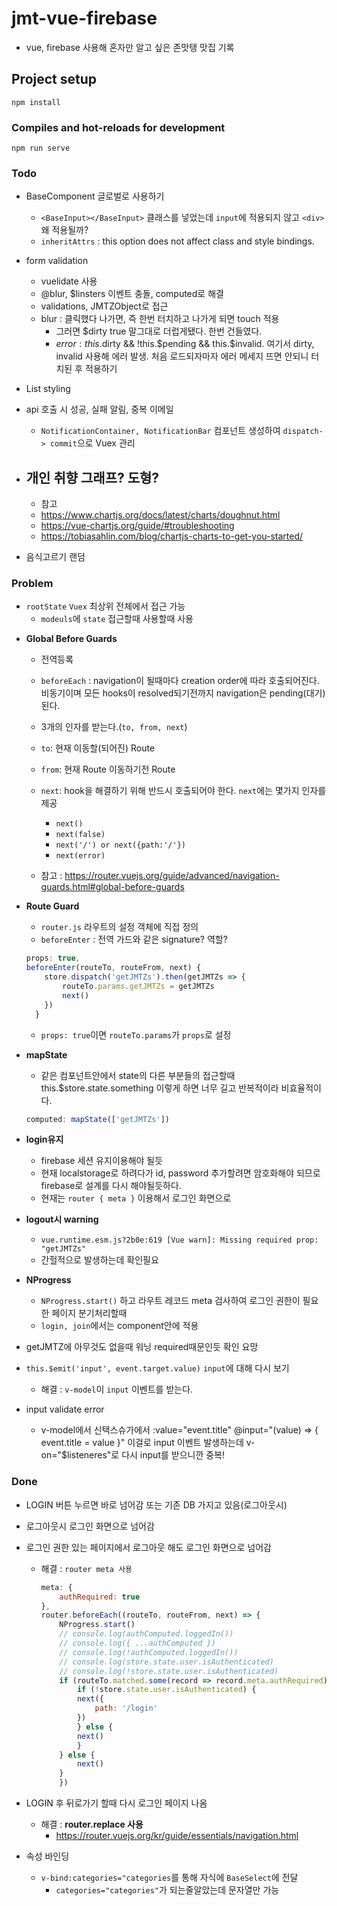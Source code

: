 # jmt-vue-firebase

- vue, firebase 사용해 혼자만 알고 싶은 존맛탱 맛집 기록

## Project setup

```
npm install
```

### Compiles and hot-reloads for development

```
npm run serve
```

### Todo

- BaseComponent 글로벌로 사용하기
  - `<BaseInput></BaseInput>` 클래스를 넣었는데 `input`에 적용되지 않고 `<div>`왜 적용될까?
  - `inheritAttrs` : this option does not affect class and style bindings.
- form validation

  - vuelidate 사용
  - @blur, \$linsters 이벤트 충돌, computed로 해결
  - validations, JMTZObject로 접근
  - blur : 클릭했다 나가면, 즉 한번 터치하고 나가게 되면 touch 적용
    - 그러면 \$dirty true 말그대로 더럽게됐다. 한번 건들였다.
    - $error : this.$dirty && !this.$pending && this.$invalid. 여기서 dirty, invalid 사용해 에러 발생. 처음 로드되자마자 에러 메세지 뜨면 안되니 터치된 후 적용하기

- List styling
- api 호출 시 성공, 실패 알림, 중복 이메일
    - `NotificationContainer, NotificationBar` 컴포넌트 생성하여 `dispatch-> commit`으로 Vuex 관리


- 개인 취향 그래프? 도형?
    - 
    - 참고
    - https://www.chartjs.org/docs/latest/charts/doughnut.html
    - https://vue-chartjs.org/guide/#troubleshooting
    - https://tobiasahlin.com/blog/chartjs-charts-to-get-you-started/
- 음식고르기 랜덤

### Problem

- `rootState` `Vuex` 최상위 전체에서 접근 가능
  - `modeuls`에 `state` 접근할때 사용할때 사용

* **Global Before Guards**

  - 전역등록
  - `beforeEach` : navigation이 될때마다 creation order에 따라 호출되어진다. 비동기이며 모든 hooks이 resolved되기전까지 navigation은 pending(대기)된다.
  - 3개의 인자를 받는다.(`to, from, next`)
  - `to`: 현재 이동할(되어진) Route
  - `from`: 현재 Route 이동하기전 Route
  - `next`: hook을 해결하기 위해 반드시 호출되어야 한다. `next`에는 몇가지 인자를 제공

    - `next()`
    - `next(false)`
    - `next('/') or next({path:'/'})`
    - `next(error)`

  - 참고 : https://router.vuejs.org/guide/advanced/navigation-guards.html#global-before-guards

* **Route Guard**
  - `router.js` 라우트의 설정 객체에 직접 정의
  - `beforeEnter` : 전역 가드와 같은 signature? 역할?
  ```js
  props: true,
  beforeEnter(routeTo, routeFrom, next) {
      store.dispatch('getJMTZs').then(getJMTZs => {
          routeTo.params.getJMTZs = getJMTZs
          next()
      })
    }
  ```
  - `props: true`이면 `routeTo.params`가 `props`로 설정

- **mapState**
  - 같은 컴포넌트안에서 state의 다른 부분들의 접근할때 this.\$store.state.something 이렇게 하면 너무 길고 반복적이라 비효율적이다.
  ```js
  computed: mapState(['getJMTZs'])
  ```
- **login유지**

  - firebase 세션 유지이용해야 될듯
  - 현재 localstorage로 하려다가 id, password 추가할려면 암호화해야 되므로 firebase로 설계를 다시 해야될듯하다.
  - 현재는 `router { meta }` 이용해서 로그인 화면으로

- **logout시 warning**

  - `vue.runtime.esm.js?2b0e:619 [Vue warn]: Missing required prop: "getJMTZs"`
  - 간헐적으로 발생하는데 확인필요

- **NProgress**

  - `NProgress.start()` 하고 라우트 레코드 meta 검사하여 로그인 권한이 필요한 페이지 분기처리할때
  - `login, join`에서는 component안에 적용

- getJMTZ에 아무것도 없을때 워닝 required때문인듯 확인 요망
- `this.$emit('input', event.target.value)` `input`에 대해 다시 보기

  - 해결 : `v-model`이 `input` 이벤트를 받는다.

- input validate error
  - v-model에서 신택스슈가에서
    :value="event.title"
    @input="(value) => { event.title = value }" 이걸로 input 이벤트 발생하는데
    v-on="\$listeneres"로 다시 input를 받으니깐 중복!

### Done

- LOGIN 버튼 누르면 바로 넘어감 또는 기존 DB 가지고 있음(로그아웃시)
- 로그아웃시 로그인 화면으로 넘어감
- 로그인 권한 있는 페이지에서 로그아웃 해도 로그인 화면으로 넘어감
  - 해결 : `router meta 사용`
    ```js
    meta: {
        authRequired: true
    },
    router.beforeEach((routeTo, routeFrom, next) => {
        NProgress.start()
        // console.log(authComputed.loggedIn())
        // console.log({ ...authComputed })
        // console.log(!authComputed.loggedIn())
        // console.log(store.state.user.isAuthenticated)
        // console.log(!store.state.user.isAuthenticated)
        if (routeTo.matched.some(record => record.meta.authRequired)) {
            if (!store.state.user.isAuthenticated) {
            next({
                path: '/login'
            })
            } else {
            next()
            }
        } else {
            next()
        }
        })
    ```
- LOGIN 후 뒤로가기 할때 다시 로그인 페이지 나옴

  - 해결 : **router.replace 사용**
    - https://router.vuejs.org/kr/guide/essentials/navigation.html

- 속성 바인딩
  - `v-bind:categories="categories`를 통해 자식에 `BaseSelect`에 전달
    - `categories="categories"`가 되는줄알았는데 문자열만 가능
